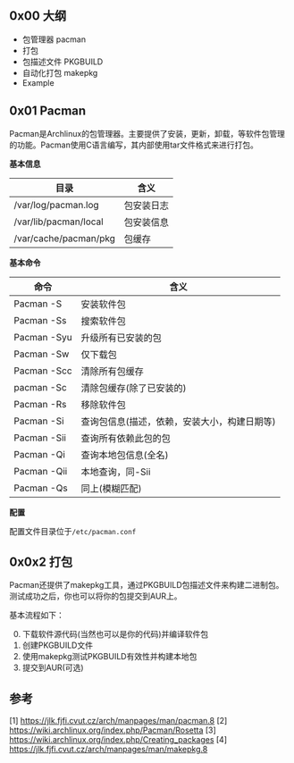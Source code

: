 ## 0x00 大纲

- 包管理器    pacman
- 打包
- 包描述文件  PKGBUILD
- 自动化打包  makepkg
- Example

## 0x01 Pacman

Pacman是Archlinux的包管理器。主要提供了安装，更新，卸载，等软件包管理的功能。Pacman使用C语言编写，其内部使用tar文件格式来进行打包。

**基本信息**

| 目录                  | 含义       |
| --------------------- | ---------- |
| /var/log/pacman.log   | 包安装日志 |
| /var/lib/pacman/local | 包安装信息 |
| /var/cache/pacman/pkg | 包缓存     |

**基本命令**

| 命令        | 含义                                         |
| ----------- | -------------------------------------------- |
| Pacman -S   | 安装软件包                                   |
| Pacman -Ss  | 搜索软件包                                   |
| Pacman -Syu | 升级所有已安装的包                           |
| Pacman -Sw  | 仅下载包                                     |
| Pacman -Scc | 清除所有包缓存                               |
| pacman -Sc  | 清除包缓存(除了已安装的)                     |
| Pacman -Rs  | 移除软件包                                   |
| Pacman -Si  | 查询包信息(描述，依赖，安装大小，构建日期等) |
| Pacman -Sii | 查询所有依赖此包的包                         |
| Pacman -Qi  | 查询本地包信息(全名)                         |
| Pacman -Qii | 本地查询，同-Sii                             |
| Pacman -Qs  | 同上(模糊匹配)                               |

**配置**

配置文件目录位于`/etc/pacman.conf`

## 0x0x2 打包

Pacman还提供了makepkg工具，通过PKGBUILD包描述文件来构建二进制包。测试成功之后，你也可以将你的包提交到AUR上。

基本流程如下：

0. 下载软件源代码(当然也可以是你的代码)并编译软件包
1. 创建PKGBUILD文件
2. 使用makepkg测试PKGBUILD有效性并构建本地包
3. 提交到AUR(可选)



## 参考

[1] https://jlk.fjfi.cvut.cz/arch/manpages/man/pacman.8
[2] https://wiki.archlinux.org/index.php/Pacman/Rosetta
[3] https://wiki.archlinux.org/index.php/Creating_packages
[4] https://jlk.fjfi.cvut.cz/arch/manpages/man/makepkg.8
